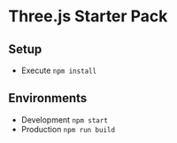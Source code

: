 # Three.js Starter Pack

## Setup

* Execute `npm install`

## Environments

* Development `npm start`
* Production `npm run build`
